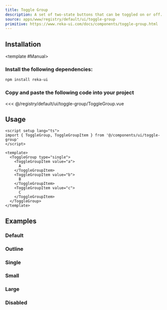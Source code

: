 ```yaml
---
title: Toggle Group
description: A set of two-state buttons that can be toggled on or off.
source: apps/www/registry/default/ui/toggle-group
primitive: https://www.reka-ui.com/docs/components/toggle-group.html
---
```


<ComponentPreview name="ToggleGroupDemo" />

## Installation

<TabPreview name="CLI">
<template #CLI>

```bash
npx shadcn-vue@latest add toggle-group
```
</template>

<template #Manual>

<Steps>

### Install the following dependencies:

```bash
npm install reka-ui
```

### Copy and paste the following code into your project

<<< @/registry/default/ui/toggle-group/ToggleGroup.vue

</Steps>

</template>
</TabPreview>

## Usage

```vue
<script setup lang="ts">
import { ToggleGroup, ToggleGroupItem } from '@/components/ui/toggle-group'
</script>

<template>
  <ToggleGroup type="single">
    <ToggleGroupItem value="a">
      A
    </ToggleGroupItem>
    <ToggleGroupItem value="b">
      B
    </ToggleGroupItem>
    <ToggleGroupItem value="c">
      C
    </ToggleGroupItem>
  </ToggleGroup>
</template>
```

## Examples

### Default

<ComponentPreview name="ToggleGroupDemo" />

### Outline

<ComponentPreview name="ToggleGroupOutlineDemo" />

### Single

<ComponentPreview name="ToggleGroupSingleDemo" />

### Small

<ComponentPreview name="ToggleGroupSmallDemo" />

### Large

<ComponentPreview name="ToggleGroupLargeDemo" />

### Disabled

<ComponentPreview name="ToggleGroupDisabledDemo" />
